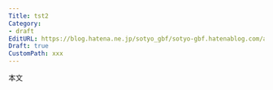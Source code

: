 ```yaml
---
Title: tst2
Category:
- draft
EditURL: https://blog.hatena.ne.jp/sotyo_gbf/sotyo-gbf.hatenablog.com/atom/entry/4207112889925361845
Draft: true
CustomPath: xxx
---
```


本文
